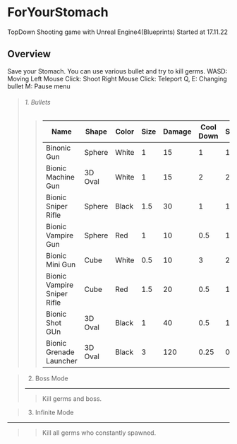 # ForYourStomach
TopDown Shooting game with Unreal Engine4(Blueprints)
Started at 17.11.22

Overview
--------
Save your Stomach. You can use various bullet and try to kill germs.
WASD: Moving
Left Mouse Click: Shoot
Right Mouse Click: Teleport
Q, E: Changing bullet
M: Pause menu

> ###### 1. Bullets
>>|Name|Shape|Color|Size|Damage|Cool Down|Speed|Ammo|Etc|
>>|----|-----|-----|----|------|---------|-----|----|---|
>>|Binonic Gun|Sphere|White|1|15|1|1|∞| |
>>|Bionic Machine Gun|3D Oval|White|1|15|2|2|60| |
>>|Bionic Sniper Rifle|Sphere|Black|1.5|30|1|1|50|Penetrable|
>>|Bionic Vampire Gun|Sphere|Red|1|10|0.5|1|40|Steal HP (5)|
>>|Bionic Mini Gun|Cube|White|0.5|10|3|2|150| |
>>|Bionic Vampire Sniper Rifle|Cube|Red|1.5|20|0.5|1|40|Steal HP (5)|
>>|Bionic Shot GUn|3D Oval|Black|1|40|0.5|1|20|Triple shot Penetrable|
>>|Bionic Grenade Launcher|3D Oval|Black|3|120|0.25|0.25|10|Explosion|

> 2. Boss Mode
> ------------
>> Kill germs and boss.

> 3. Infinite Mode
----------------
>> Kill all germs who constantly spawned.
